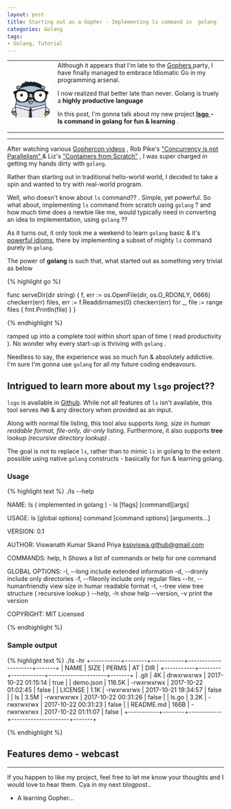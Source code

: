 ```yaml
---
layout: post
title: Starting out as a Gopher - Implementing ls command in  golang
categories: Golang
tags:
- Golang, Tutorial
---
```



<table><tbody><tr><td>
<img src="../assets/images/me_gopher.png" /></td>
<td>
Although it appears that I'm late to the <a href="https://blog.golang.org/gopher"> Gophers </a> party, I have finally managed to embrace Idiomatic Go in my programming arsenal.

<p />
I now realized that better late than never. Golang is truely a <b>highly productive language</b>

<p />
In this post, I'm gonna talk about my new project <b> <a href="https://github.com/kspviswa/lsgo"> lsgo </a> - ls command in golang for fun & learning </b>. 
</td></tr></tbody></table>

<hr>

After watching various [Gophercon videos](https://www.gophercon.com/) , Rob Pike's ["Concurrency is not Parallelism" ](https://www.youtube.com/watch?v=cN_DpYBzKso) & Liz's ["Containers from Scratch"](https://www.youtube.com/watch?v=Utf-A4rODH8) , I was super charged in getting my hands dirty with `golang`.

Rather than starting out in traditional hello-world world, I decided to take a spin and wanted to try with real-world program.

Well, who doesn't know about `ls` command?? . Simple, yet powerful. So what about, implementing `ls` command from scratch using `golang` ? and how much time does a newbie like me, would typically need in converting an idea to implementation, using `golang` ??

As it turns out, it only took me a weekend to learn `golang` basic & it's [powerful idioms](https://pocketgophers.com/idiomatic-go/), there by implementing a subset of mighty `ls` command purely in `golang`.

The power of **golang** is such that, what started out as something very trivial as  below

{% highlight go %}

func serveDir(dir string) {
	f, err := os.OpenFile(dir, os.O_RDONLY, 0666)
	checkerr(err)
	files, err := f.Readdirnames(0)
	checkerr(err)
	for _, file := range files {
		fmt.Println(file)
	}
}

{% endhighlight %}

ramped up into a complete tool within short span of time ( read productivity ). No wonder why every start-up is thriving with `golang` .

Needless to say, the experience was so much fun & absolutely addictive. I'm sure I'm gonna use `golang` for all my future coding endeavours.

## Intrigued to learn more about my `lsgo` project?? 

`lsgo` is available in [Github](https://github.com/kspviswa/lsgo). While not all features of `ls` isn't available, this tool serves `PWD` & any directory when provided as an input.

Along with normal file listing, this tool also supports *long, size in human readable format, file-only, dir-only* listing. Furthermore, it also supports **tree** lookup *(recursive directory lookup)* .

 The goal is not to replace `ls`, rather than to mimic `ls` in golang to the extent possible using native `golang` constructs  - basically for fun & learning golang.
  
### Usage
 
{% highlight text %}
 ./ls --help

NAME:
   ls ( implemented in golang ) - ls [flags] [command][args]

USAGE:
   ls [global options] command [command options] [arguments...]

VERSION:
   0.1

AUTHOR:
   Viswanath Kumar Skand Priya <kspviswa.github@gmail.com>

COMMANDS:
     help, h  Shows a list of commands or help for one command

GLOBAL OPTIONS:
   -l, --long             include extended information
   -d, --dronly           include only directories
   -f, --fileonly         include only regular files
   --hr, --humanfriendly  view size in humar readable format
   -t, --tree             view tree structure ( recursive lookup )
   --help, -h             show help
   --version, -v          print the version

COPYRIGHT:
   MIT Licensed
 
{% endhighlight %}
 

### Sample output

{% highlight text %}
./ls -hr
+-----------+--------+------------+---------------------+-------+
|   NAME    |  SIZE  |   PERMS    |         AT          |  DIR  |
+-----------+--------+------------+---------------------+-------+
| .git      | 4K     | drwxrwxrwx | 2017-10-22 01:15:14 | true  |
| demo.json | 116.5K | -rwxrwxrwx | 2017-10-22 01:02:45 | false |
| LICENSE   | 1.1K   | -rwxrwxrwx | 2017-10-21 19:34:57 | false |
| ls        | 3.5M   | -rwxrwxrwx | 2017-10-22 00:31:26 | false |
| ls.go     | 3.2K   | -rwxrwxrwx | 2017-10-22 00:31:23 | false |
| README.md | 166B   | -rwxrwxrwx | 2017-10-22 01:11:07 | false |
+-----------+--------+------------+---------------------+-------+

{% endhighlight %}
 
## Features demo - webcast
 
 <script type="text/javascript" src="https://asciinema.org/a/66oqlLrbMehCGcgYxh06lYJs6.js" id="asciicast-66oqlLrbMehCGcgYxh06lYJs6" async></script>
 
 <hr>
 
 If you happen to like my project, feel free to let me know your thoughts and I would love to hear them. Cya in my next blogpost..
 
 - A learning Gopher...
